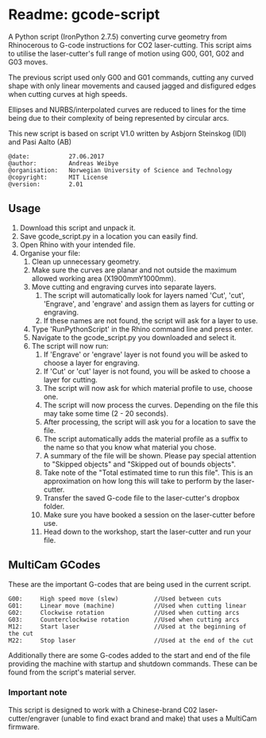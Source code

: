 # Readme: gcode-script

A Python script (IronPython 2.7.5) converting curve geometry from Rhinocerous to G-code instructions for CO2 laser-cutting. This script aims to utilise the laser-cutter's full range of motion using G00, G01, G02 and G03 moves.

The previous script used only G00 and G01 commands, cutting any curved shape with only linear movements and caused jagged and disfigured edges when cutting curves at high speeds. 

Ellipses and NURBS/interpolated curves are reduced to lines for the time being due to their complexity of being represented by circular arcs.

This new script is based on script V1.0 written by Asbjorn Steinskog (IDI) and Pasi Aalto (AB)


    @date:           27.06.2017
    @author:         Andreas Weibye
    @organisation:   Norwegian University of Science and Technology
    @copyright:      MIT License
    @version:        2.01


## Usage

1. Download this script and unpack it.
1. Save gcode_script.py in a location you can easily find.
1. Open Rhino with your intended file.
1. Organise your file:
   1. Clean up unnecessary geometry.
   1. Make sure the curves are planar and not outside the maximum allowed working area (X1900mmY1000mm).
   1. Move cutting and engraving curves into separate layers. 
      1. The script will automatically look for layers named 'Cut', 'cut', 'Engrave', and 'engrave' and assign them as layers for cutting or engraving.
      1. If these names are not found, the script will ask for a layer to use.
   1. Type 'RunPythonScript' in the Rhino command line and press enter.
   1. Navigate to the gcode_script.py you downloaded and select it.
   1. The script will now run:
      1. If 'Engrave' or 'engrave' layer is not found you will be asked to choose a layer for engraving.
      1. If 'Cut' or 'cut' layer is not found, you will be asked to choose a layer for cutting.
      1. The script will now ask for which material profile to use, choose one.
      1. The script will now process the curves. Depending on the file this may take some time (2 - 20 seconds).
      1. After processing, the script will ask you for a location to save the file.
        1. The script automatically adds the material profile as a suffix to the name so that you know what material you chose.
      1. A summary of the file will be shown. Please pay special attention to "Skipped objects" and "Skipped out of bounds objects".
      1. Take note of the "Total estimated time to run this file". This is an approximation on how long this will take to perform by the laser-cutter.
      1. Transfer the saved G-code file to the laser-cutter's dropbox folder.
      1. Make sure you have booked a session on the laser-cutter before use.
      1. Head down to the workshop, start the laser-cutter and run your file.


## MultiCam GCodes
These are the important G-codes that are being used in the current script. 

```
G00:     High speed move (slew)          //Used between cuts
G01:     Linear move (machine)           //Used when cutting linear
G02:     Clockwise rotation              //Used when cutting arcs
G03:     Counterclockwise rotation       //Used when cutting arcs
M12:     Start laser                     //Used at the beginning of the cut
M22:     Stop laser                      //Used at the end of the cut
```
Additionally there are some G-codes added to the start and end of the file providing the machine with startup and shutdown commands. These can be found from the script's material server. 

### Important note
This script is designed to work with a Chinese-brand C02 laser-cutter/engraver (unable to find exact brand and make) that uses a MultiCam firmware.
